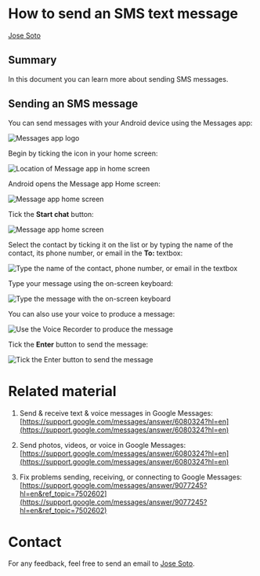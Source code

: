 # How to send an SMS text message
[Jose Soto](kalgan_5@hotmail.com)

## Summary

In this document you can learn more about sending SMS messages.

## Sending an SMS message

You can send messages with your Android device using the Messages app:

![Messages app logo](/Samples/Messages%20app%20logo.png)

Begin by ticking the icon in your home screen:

![Location of Message app in home screen](/Home%20Screen-1.jpg)

Android opens the Message app Home screen:

![Message app home screen](/Message%20app%20--%20Home%20screen.jpg)

Tick the **Start chat** button:

![Message app home screen](/Message%20app%20--%20Home%20screen-1.jpg)

Select the contact by ticking it on the list or by typing the name of the contact, its phone number, or email in the **To:** textbox:

![Type the name of the contact, phone number, or email in the textbox](/Message%20app%20--%20Typing%20name%20of%20contact.jpg)

Type your message using the on-screen keyboard:

![Type the message with the on-screen keyboard](/Message%20app%20--%20Writing%20the%20SMS%20text%20message-1.jpg)

You can also use your voice to produce a message:

![Use the Voice Recorder to produce the message](/Message%20app%20--%20Writing%20the%20SMS%20text%20message-2.jpg)

Tick the **Enter** button to send the message:

![Tick the Enter button to send the message](/Message%20app%20--%20Sending%20the%20SMS%20text%20message-1.jpg)

# Related material

1. Send & receive text & voice messages in Google Messages: [https://support.google.com/messages/answer/6080324?hl=en](https://support.google.com/messages/answer/6080324?hl=en)

2. Send photos, videos, or voice in Google Messages: [https://support.google.com/messages/answer/6080324?hl=en](https://support.google.com/messages/answer/6080324?hl=en)

3. Fix problems sending, receiving, or connecting to Google Messages: [https://support.google.com/messages/answer/9077245?hl=en&ref_topic=7502602](https://support.google.com/messages/answer/9077245?hl=en&ref_topic=7502602)

# Contact

For any feedback, feel free to send an email to [Jose Soto](kalgan_5@hotmail.com).
